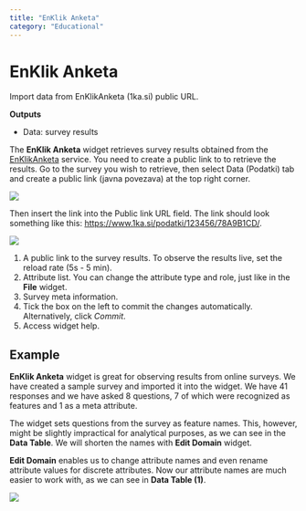 ```yaml
---
title: "EnKlik Anketa"
category: "Educational"
---
```

EnKlik Anketa
=============

Import data from EnKlikAnketa (1ka.si) public URL.

**Outputs**

- Data: survey results

The **EnKlik Anketa** widget retrieves survey results obtained from the [EnKlikAnketa](http://english.1ka.si/) service. You need to create a public link to to retrieve the results. Go to the survey you wish to retrieve, then select Data (Podatki) tab and create a public link (javna povezava) at the top right corner.

![](../images/public-link.png)

Then insert the link into the Public link URL field. The link should look something like this: https://www.1ka.si/podatki/123456/78A9B1CD/.

![](../images/EnKlik-Anketa-stamped.png)

1. A public link to the survey results. To observe the results live, set the reload rate (5s - 5 min).
2. Attribute list. You can change the attribute type and role, just like in the **File** widget.
3. Survey meta information.
4. Tick the box on the left to commit the changes automatically. Alternatively, click *Commit*.
5. Access widget help.

Example
-------

**EnKlik Anketa** widget is great for observing results from online surveys. We have created a sample survey and imported it into the widget. We have 41 responses and we have asked 8 questions, 7 of which were recognized as features and 1 as a meta attribute.

The widget sets questions from the survey as feature names. This, however, might be slightly impractical for analytical purposes, as we can see in the **Data Table**. We will shorten the names with **Edit Domain** widget.

**Edit Domain** enables us to change attribute names and even rename attribute values for discrete attributes. Now our attribute names are much easier to work with, as we can see in **Data Table (1)**.

![](../images/EnKlik-Anketa-Example.png)
